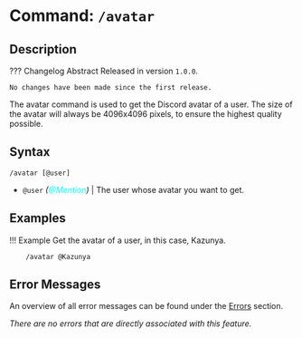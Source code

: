# **Command:** `/avatar`

## **Description**

??? Changelog Abstract
    Released in version `1.0.0`.

    No changes have been made since the first release.

The avatar command is used to get the Discord avatar of a user. The size of the avatar will always be 4096x4096 pixels, to ensure the highest quality possible.

## **Syntax**

    /avatar [@user]

- `@user` *(<span style="color:aqua">@Mention</span>)* | The user whose avatar you want to get.

## **Examples**

!!! Example
    Get the avatar of a user, in this case, Kazunya.

        /avatar @Kazunya

## **Error Messages**

An overview of all error messages can be found under the <a href="/errors/">Errors</a> section.

*There are no errors that are directly associated with this feature.*